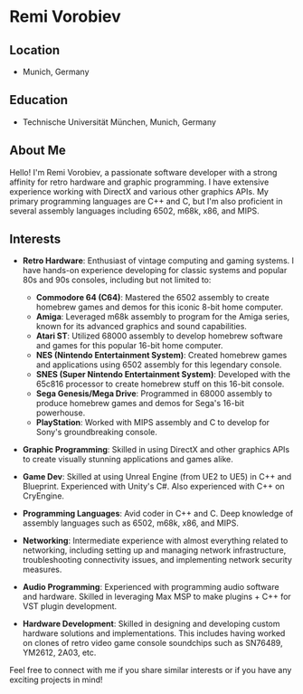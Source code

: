 # Remi Vorobiev

## Location
- Munich, Germany

## Education
- Technische Universität München, Munich, Germany

## About Me
Hello! I'm Remi Vorobiev, a passionate software developer with a strong affinity for retro hardware and graphic programming. I have extensive experience working with DirectX and various other graphics APIs. My primary programming languages are C++ and C, but I'm also proficient in several assembly languages including 6502, m68k, x86, and MIPS.

## Interests
- **Retro Hardware**: Enthusiast of vintage computing and gaming systems. I have hands-on experience developing for classic systems and popular 80s and 90s consoles, including but not limited to:
  - **Commodore 64 (C64)**: Mastered the 6502 assembly to create homebrew games and demos for this iconic 8-bit home computer.
  - **Amiga**: Leveraged m68k assembly to program for the Amiga series, known for its advanced graphics and sound capabilities.
  - **Atari ST**: Utilized 68000 assembly to develop  homebrew software and games for this popular 16-bit home computer.
  - **NES (Nintendo Entertainment System)**: Created homebrew games and applications using 6502 assembly for this legendary console.
  - **SNES (Super Nintendo Entertainment System)**: Developed with the 65c816 processor to create homebrew stuff on this 16-bit console.
  - **Sega Genesis/Mega Drive**: Programmed in 68000 assembly to produce homebrew games and demos for Sega's 16-bit powerhouse.
  - **PlayStation**: Worked with MIPS assembly and C to develop for Sony's groundbreaking console.

- **Graphic Programming**: Skilled in using DirectX and other graphics APIs to create visually stunning applications and games alike.
- **Game Dev**: Skilled at using Unreal Engine (from UE2 to UE5) in C++ and Blueprint. Experienced with Unity's C#. Also experienced with C++ on CryEngine.
- **Programming Languages**: Avid coder in C++ and C. Deep knowledge of assembly languages such as 6502, m68k, x86, and MIPS.
- **Networking**: Intermediate experience with almost everything related to networking, including setting up and managing network infrastructure, troubleshooting connectivity issues, and implementing network security measures.
- **Audio Programming**: Experienced with programming audio software and hardware. Skilled in leveraging Max MSP to make plugins + C++ for VST plugin development.
- **Hardware Development**: Skilled in designing and developing custom hardware solutions and implementations. This includes having worked on clones of retro video game console soundchips such as SN76489, YM2612, 2A03, etc.

Feel free to connect with me if you share similar interests or if you have any exciting projects in mind!

